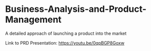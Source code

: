 # Business-Analysis-and-Product-Management
A detailed approach of launching a product into the market

Link to PRD Presentation: https://youtu.be/0qpBGP8Goxw
